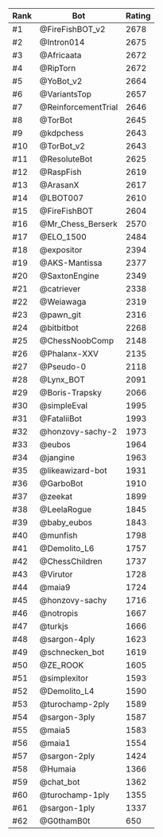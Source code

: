 Rank|Bot|Rating
---|---|---
#1|@FireFishBOT_v2|2678
#2|@Intron014|2675
#3|@Africaata|2672
#4|@RipTorn|2672
#5|@YoBot_v2|2664
#6|@VariantsTop|2657
#7|@ReinforcementTrial|2646
#8|@TorBot|2645
#9|@kdpchess|2643
#10|@TorBot_v2|2643
#11|@ResoluteBot|2625
#12|@RaspFish|2619
#13|@ArasanX|2617
#14|@LBOT007|2610
#15|@FireFishBOT|2604
#16|@Mr_Chess_Berserk|2570
#17|@ELO_1500|2484
#18|@expositor|2394
#19|@AKS-Mantissa|2377
#20|@SaxtonEngine|2349
#21|@catriever|2338
#22|@Weiawaga|2319
#23|@pawn_git|2316
#24|@bitbitbot|2268
#25|@ChessNoobComp|2148
#26|@Phalanx-XXV|2135
#27|@Pseudo-0|2118
#28|@Lynx_BOT|2091
#29|@Boris-Trapsky|2066
#30|@simpleEval|1995
#31|@FataliiBot|1993
#32|@honzovy-sachy-2|1973
#33|@eubos|1964
#34|@jangine|1963
#35|@likeawizard-bot|1931
#36|@GarboBot|1910
#37|@zeekat|1899
#38|@LeelaRogue|1845
#39|@baby_eubos|1843
#40|@munfish|1798
#41|@Demolito_L6|1757
#42|@ChessChildren|1737
#43|@Virutor|1728
#44|@maia9|1724
#45|@honzovy-sachy|1716
#46|@notropis|1667
#47|@turkjs|1666
#48|@sargon-4ply|1623
#49|@schnecken_bot|1619
#50|@ZE_ROOK|1605
#51|@simplexitor|1593
#52|@Demolito_L4|1590
#53|@turochamp-2ply|1589
#54|@sargon-3ply|1587
#55|@maia5|1583
#56|@maia1|1554
#57|@sargon-2ply|1424
#58|@Humaia|1366
#59|@chat_bot|1362
#60|@turochamp-1ply|1355
#61|@sargon-1ply|1337
#62|@G0thamB0t|650
